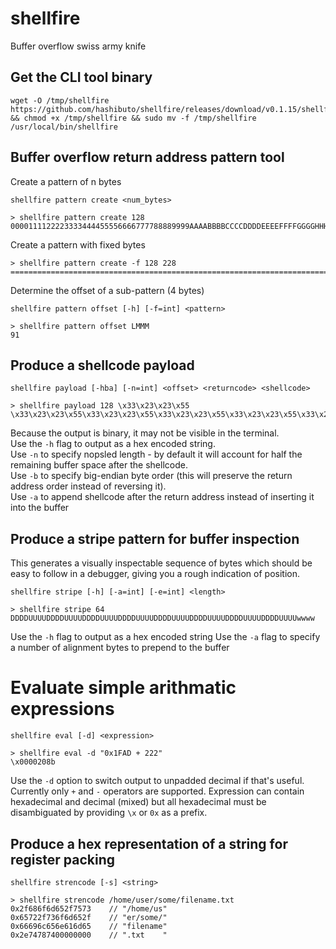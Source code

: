 # shellfire
Buffer overflow swiss army knife

## Get the CLI tool binary
```
wget -O /tmp/shellfire https://github.com/hashibuto/shellfire/releases/download/v0.1.15/shellfire && chmod +x /tmp/shellfire && sudo mv -f /tmp/shellfire /usr/local/bin/shellfire
```


## Buffer overflow return address pattern tool

Create a pattern of n bytes

`shellfire pattern create <num_bytes>`

```
> shellfire pattern create 128
0000111122223333444455556666777788889999AAAABBBBCCCCDDDDEEEEFFFFGGGGHHHHIIIIJJJJKKKKLLLLMMMMNNNNOOOOPPPPQQQQRRRRSSSSTTTTUUUUVVVV
```

Create a pattern with fixed bytes

```
> shellfire pattern create -f 128 228
================================================================================================================================0000111122223333444455556666777788889999AAAABBBBCCCCDDDDEEEEFFFFGGGGHHHHIIIIJJJJKKKKLLLLMMMMNNNNOOOO
```

Determine the offset of a sub-pattern (4 bytes)

`shellfire pattern offset [-h] [-f=int] <pattern>`

```
> shellfire pattern offset LMMM
91
```

## Produce a shellcode payload

`shellfire payload [-hba] [-n=int] <offset> <returncode> <shellcode>`

```
> shellfire payload 128 \x33\x23\x23\x55 \x33\x23\x23\x55\x33\x23\x23\x55\x33\x23\x23\x55\x33\x23\x23\x55\x33\x23\x23\x55`
```

Because the output is binary, it may not be visible in the terminal.  
Use the `-h` flag to output as a hex encoded string.  
Use `-n` to specify nopsled length - by default it will account for half the remaining buffer space after the shellcode.  
Use `-b` to specify big-endian byte order (this will preserve the return address order instead of reversing it).  
Use `-a` to append shellcode after the return address instead of inserting it into the buffer


## Produce a stripe pattern for buffer inspection
This generates a visually inspectable sequence of bytes which should be easy to follow in a debugger, giving you a rough indication of position.

`shellfire stripe [-h] [-a=int] [-e=int] <length>`
```
> shellfire stripe 64
DDDDUUUUDDDDUUUUDDDDUUUUDDDDUUUUDDDDUUUUDDDDUUUUDDDDUUUUDDDDUUUUwwww
```
Use the `-h` flag to output as a hex encoded string
Use the `-a` flag to specify a number of alignment bytes to prepend to the buffer

# Evaluate simple arithmatic expressions
`shellfire eval [-d] <expression>`
```
> shellfire eval -d "0x1FAD + 222"
\x0000208b
```
Use the `-d` option to switch output to unpadded decimal if that's useful.  Currently only `+` and `-` operators are supported.  Expression can contain hexadecimal and decimal (mixed) but all hexadecimal must be disambiguated by providing `\x` or `0x` as a prefix.

## Produce a hex representation of a string for register packing
`
shellfire strencode [-s] <string>
`
```
> shellfire strencode /home/user/some/filename.txt
0x2f686f6d652f7573    // "/home/us"
0x65722f736f6d652f    // "er/some/"
0x66696c656e616d65    // "filename"
0x2e74787400000000    // ".txt    "
```
